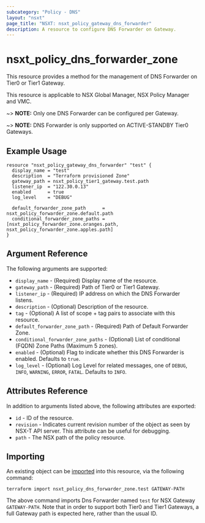 ```yaml
---
subcategory: "Policy - DNS"
layout: "nsxt"
page_title: "NSXT: nsxt_policy_gateway_dns_forwarder"
description: A resource to configure DNS Forwarder on Gateway.
---
```


# nsxt_policy_dns_forwarder_zone

This resource provides a method for the management of DNS Forwarder on Tier0 or Tier1 Gateway.

This resource is applicable to NSX Global Manager, NSX Policy Manager and VMC.

~> **NOTE:** Only one DNS Forwarder can be configured per Gateway.

~> **NOTE:** DNS Forwarder is only supported on ACTIVE-STANDBY Tier0 Gateways.

## Example Usage

```hcl
resource "nsxt_policy_gateway_dns_forwarder" "test" {
  display_name = "test"
  description  = "Terraform provisioned Zone"
  gateway_path = nsxt_policy_tier1_gateway.test.path
  listener_ip  = "122.30.0.13"
  enabled      = true
  log_level    = "DEBUG"

  default_forwarder_zone_path      = nsxt_policy_forwarder_zone.default.path
  conditional_forwarder_zone_paths = [nsxt_policy_forwarder_zone.oranges.path, nsxt_policy_forwarder_zone.apples.path]
}
```

## Argument Reference

The following arguments are supported:

* `display_name` - (Required) Display name of the resource.
* `gateway_path` - (Required) Path of Tier0 or Tier1 Gateway.
* `listener_ip` - (Required) IP address on which the DNS Forwarder listens.
* `description` - (Optional) Description of the resource.
* `tag` - (Optional) A list of scope + tag pairs to associate with this resource.
* `default_forwarder_zone_path` - (Required) Path of Default Forwarder Zone.
* `conditional_forwarder_zone_paths` - (Optional) List of conditional (FQDN) Zone Paths (Maximum 5 zones).
* `enabled` - (Optional) Flag to indicate whether this DNS Forwarder is enabled. Defaults to `true`.
* `log_level` - (Optional) Log Level for related messages, one of `DEBUG`, `INFO`, `WARNING`, `ERROR`, `FATAL`. Defaults to `INFO`.

## Attributes Reference

In addition to arguments listed above, the following attributes are exported:

* `id` - ID of the resource.
* `revision` - Indicates current revision number of the object as seen by NSX-T API server. This attribute can be useful for debugging.
* `path` - The NSX path of the policy resource.

## Importing

An existing object can be [imported][docs-import] into this resource, via the following command:

[docs-import]: /docs/import/index.html

```
terraform import nsxt_policy_dns_forwarder_zone.test GATEWAY-PATH
```

The above command imports Dns Forwarder named `test` for NSX Gateway `GATEWAY-PATH`. Note that in order to support both Tier0 and Tier1 Gateways, a full Gateway path is expected here, rather than the usual ID.
